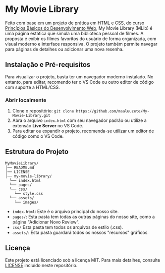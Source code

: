 # My Movie Library
Feito com base em um projeto de prática em HTML e CSS, do curso [Princípios Básicos do Desenvolvimento Web](https://neps.academy/br/course/principios-basicos-do-desenvolvimento-web), My Movie Library (MLib) é uma página estática que simula uma biblioteca pessoal de filmes. A proposta é exibir os filmes favoritos do usuário de forma organizada, com visual moderno e interface responsiva. O projeto também permite navegar para páginas de detalhes ou adicionar uma nova resenha.

## Instalação e Pré-requisitos
Para visualizar o projeto, basta ter um navegador moderno instalado. No entanto, para editar, recomendo ter o VS Code ou outro editor de código com suporte a HTML/CSS.
### Abrir localmente
1. Clone o repositório:
`git clone https://github.com/maaluuzete/My-Movie-Library.git`
2. Abra o arquivo `index.html` com seu navegador padrão ou utilize a extensão **Live Server** no VS Code.
3. Para editar ou expandir o projeto, recomenda-se utilizar um editor de código como o VS Code.

## Estrutura do Projeto
```
MyMovieLibrary/
│── README.md
│── LICENSE
│── my-movie-library/
  └── index.html
  └── pages/
  └── css/
    └── style.css
  └── assets/
    └── images/
```
* `index.html`: Este é o arquivo principal do nosso site. 
* `pages/`: Esta pasta tem todas as outras páginas do nosso site, como a página "Adicionar Novo Review".
* `css/`:Esta pasta tem todos os arquivos de estilo (.css).
* `assets/`: Esta pasta guardará todos os nossos "recursos" gráficos.

## Licença
Este projeto está licenciado sob a licença MIT. Para mais detalhes, consulte [LICENSE](https://github.com/maaluuzete/My-Movie-Library?tab=MIT-1-ov-file) incluído neste repositório.
